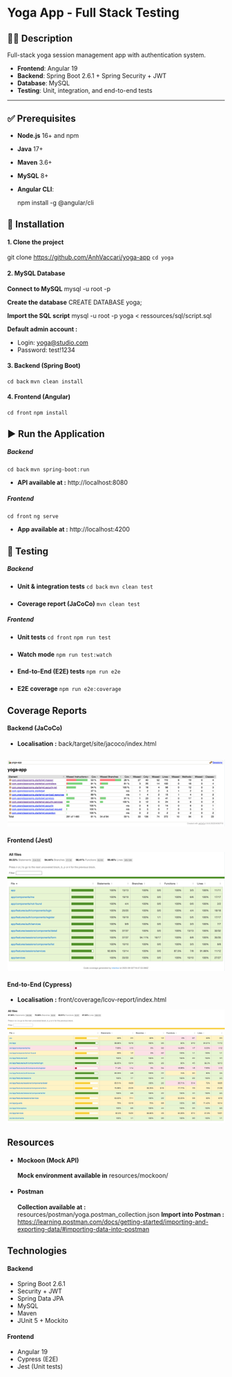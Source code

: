 # Yoga App - Full Stack Testing

## 🧘‍♀️ Description

Full-stack yoga session management app with authentication system.

- **Frontend**: Angular 19
- **Backend**: Spring Boot 2.6.1 + Spring Security + JWT
- **Database**: MySQL
- **Testing**: Unit, integration, and end-to-end tests

---

## ✅ Prerequisites

- **Node.js** 16+ and npm
- **Java** 17+
- **Maven** 3.6+
- **MySQL** 8+
- **Angular CLI**:

  npm install -g @angular/cli

## 🚀 Installation

#### 1. Clone the project

git clone https://github.com/AnhVaccari/yoga-app
`cd yoga`

#### 2. MySQL Database

**Connect to MySQL**
mysql -u root -p

**Create the database**
CREATE DATABASE yoga;

**Import the SQL script**
mysql -u root -p yoga < ressources/sql/script.sql

**Default admin account :**

- Login: yoga@studio.com
- Password: test!1234

#### 3. Backend (Spring Boot)

`cd back`
`mvn clean install`

#### 4. Frontend (Angular)

`cd front`
`npm install`

## ▶️ Run the Application

##### Backend

`cd back`
`mvn spring-boot:run`

- **API available at :** http://localhost:8080

##### Frontend

`cd front`
`ng serve`

- **App available at :** http://localhost:4200

## 🧪 Testing

##### Backend

- **Unit & integration tests**
  `cd back`
  `mvn clean test`

###

- **Coverage report (JaCoCo)**
  `mvn clean test`

##### Frontend

- **Unit tests**
  `cd front`
  `npm run test`

###

- **Watch mode**
  `npm run test:watch`

###

- **End-to-End (E2E) tests**
  `npm run e2e`

###

- **E2E coverage**
  `npm run e2e:coverage`

###

## Coverage Reports

#### Backend (JaCoCo)

- **Localisation :** back/target/site/jacoco/index.html

##

![Rapport JaCoCo](screenshots/coverage/rapport_backend_tests.png)

#### Frontend (Jest)

![Rapport Jest](screenshots/coverage/rapport_frontend_tests.png)

#### End-to-End (Cypress)

- **Localisation :** front/coverage/lcov-report/index.html

![Rapport Jest](screenshots/coverage/rapport_e2e_tests.png)

## Resources

- #### Mockoon (Mock API)

  **Mock environment available in** resources/mockoon/

- #### Postman
  **Collection available at :** resources/postman/yoga.postman_collection.json
  **Import into Postman :** https://learning.postman.com/docs/getting-started/importing-and-exporting-data/#importing-data-into-postman

## Technologies

#### Backend

- Spring Boot 2.6.1
- Security + JWT
- Spring Data JPA
- MySQL
- Maven
- JUnit 5 + Mockito

#### Frontend

- Angular 19
- Cypress (E2E)
- Jest (Unit tests)
